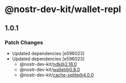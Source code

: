 # @nostr-dev-kit/wallet-repl

## 1.0.1

### Patch Changes

- Updated dependencies [e596023]
- Updated dependencies [e596023]
    - @nostr-dev-kit/ndk@2.16.0
    - @nostr-dev-kit/wallet@0.8.0
    - @nostr-dev-kit/cache-sqlite@4.0.0
